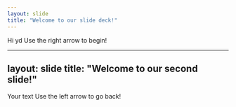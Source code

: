 ```yaml
---
layout: slide
title: "Welcome to our slide deck!"
---
```

Hi yd
Use the right arrow to begin!

---
layout: slide
title: "Welcome to our second slide!"
---
Your text
Use the left arrow to go back!
